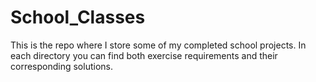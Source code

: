 # School_Classes
This is the repo where I store some of my completed school projects. In each directory you can find both exercise requirements and their corresponding solutions.   
